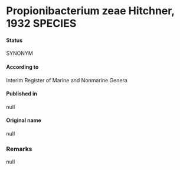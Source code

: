 # Propionibacterium zeae Hitchner, 1932 SPECIES

#### Status
SYNONYM

#### According to
Interim Register of Marine and Nonmarine Genera

#### Published in
null

#### Original name
null

### Remarks
null